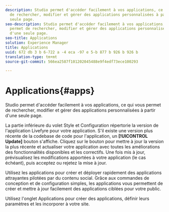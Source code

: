 ```yaml
---
description: Studio permet d'accéder facilement à vos applications, ce qui vous permet
  de rechercher, modifier et gérer des applications personnalisées à partir d'une
  seule page.
seo-description: Studio permet d'accéder facilement à vos applications, ce qui vous
  permet de rechercher, modifier et gérer des applications personnalisées à partir
  d'une seule page.
seo-title: Applications
solution: Experience Manager
title: Applications
uuid: 672 db 3 b 6-722 a -4 eca -97 e 5-b 877 b 926 b 926 b
translation-type: tm+mt
source-git-commit: 566ea2587f101202045488e9f4edf73ece100293

---
```



# Applications{#apps}

Studio permet d'accéder facilement à vos applications, ce qui vous permet de rechercher, modifier et gérer des applications personnalisées à partir d'une seule page.

La partie inférieure du volet Style et Configuration répertorie la version de l'application Livefyre pour votre application. S'il existe une version plus récente de la codebase de code pour l'application, un **[!UICONTROL Update]** bouton s'affiche. Cliquez sur le bouton pour mettre à jour la version la plus récente et actualiser votre application avec toutes les améliorations des fonctionnalités disponibles et les correctifs. Une fois mis à jour, prévisualisez les modifications apportées à votre application (le cas échéant), puis acceptez ou rejetez la mise à jour.

Utilisez les applications pour créer et déployer rapidement des applications attrayantes pilotées par du contenu social. Grâce aux commandes de conception et de configuration simples, les applications vous permettent de créer et mettre à jour facilement des applications ciblées pour votre public.

Utilisez l'onglet Applications pour créer des applications, définir leurs paramètres et les incorporer à votre site.
